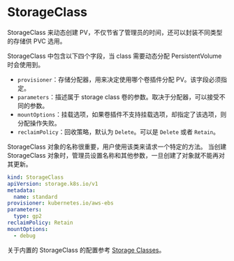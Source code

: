 # StorageClass
StorageClass 来动态创建 PV，不仅节省了管理员的时间，还可以封装不同类型的存储供 PVC 选用。

StorageClass 中包含以下四个字段，当 class 需要动态分配 PersistentVolume 时会使用到。
- `provisioner`：存储分配器，用来决定使用哪个卷插件分配 PV。该字段必须指定。
- `parameters`：描述属于 storage class 卷的参数。取决于分配器，可以接受不同的参数。
- `mountOptions`：挂载选项，如果卷插件不支持挂载选项，却指定了该选项，则分配操作失败。
- `reclaimPolicy`：回收策略，默认为 `Delete`。可以是 `Delete` 或者 `Retain`。

StorageClass 对象的名称很重要，用户使用该类来请求一个特定的方法。 当创建 StorageClass 对象时，管理员设置名称和其他参数，一旦创建了对象就不能再对其更新。

```yml
kind: StorageClass
apiVersion: storage.k8s.io/v1
metadata:
  name: standard
provisioner: kubernetes.io/aws-ebs
parameters:
  type: gp2
reclaimPolicy: Retain
mountOptions:
  - debug
```

关于内置的 StorageClass 的配置参考 [Storage Classes](https://kubernetes.io/docs/concepts/storage/storage-classes/)。